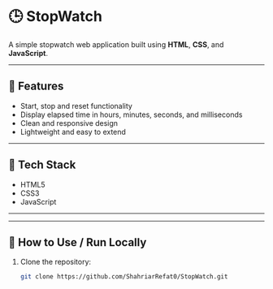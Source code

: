 # 🕒 StopWatch

A simple stopwatch web application built using **HTML**, **CSS**, and **JavaScript**.

---

## 🎯 Features

- Start, stop and reset functionality  
- Display elapsed time in hours, minutes, seconds, and milliseconds  
- Clean and responsive design  
- Lightweight and easy to extend  

---

## 🧰 Tech Stack

- HTML5  
- CSS3  
- JavaScript  

---

---

## 🚀 How to Use / Run Locally

1. Clone the repository:  
   ```bash
   git clone https://github.com/ShahriarRefat0/StopWatch.git


